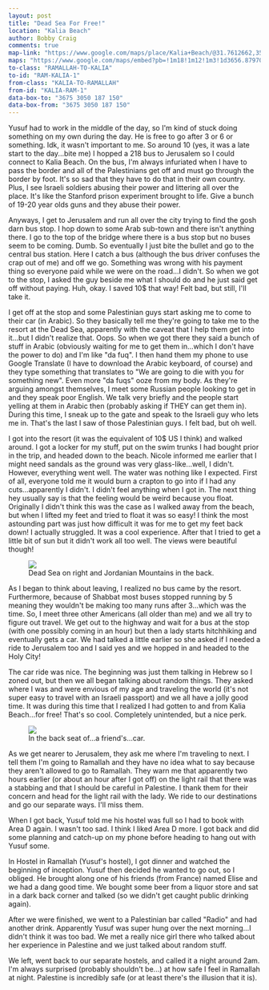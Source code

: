 ```yaml
---
layout: post
title: "Dead Sea For Free!"
location: "Kalia Beach"
author: Bobby Craig
comments: true
map-link: "https://www.google.com/maps/place/Kalia+Beach/@31.7612662,35.5016073,17z/data=!3m1!4b1!4m5!3m4!1s0x150334f593abbed5:0x12bed91d55dda6c9!8m2!3d31.7610016!4d35.5038646"
maps: "https://www.google.com/maps/embed?pb=!1m18!1m12!1m3!1d3656.879703956451!2d35.50143407699796!3d31.76127443591004!2m3!1f0!2f0!3f0!3m2!1i1024!2i768!4f13.1!3m3!1m2!1s0x150334f593abbed5%3A0x12bed91d55dda6c9!2sKalia+Beach!5e0!3m2!1sen!2sus!4v1493566514884"
to-class: "RAMALLAH-TO-KALIA"
to-id: "RAM-KALIA-1"
from-class: "KALIA-TO-RAMALLAH"
from-id: "KALIA-RAM-1"
data-box-to: "3675 3050 187 150"
data-box-from: "3675 3050 187 150"
---
```


<div class="{{ page.to-class }}" data-from="{% if page.data-box-from %}{{ page.data-box-from }}{% endif %}" data-to="{% if page.data-box-to %}{{ page.data-box-to }}{% endif %}">


<p>Yusuf had to work in the middle of the day, so I'm kind of stuck doing something on my own during the day. He is free to go after 3 or 6 or something. Idk, it wasn't important to me. So around 10 (yes, it was a late start to the day...bite me) I hopped a 218 bus to Jerusalem so I could connect to Kalia Beach. On the bus, I'm always infuriated when I have to pass the border and all of the Palestinians get off and must go through the border by foot. It's so sad that they have to do that in their own country. Plus, I see Israeli soldiers abusing their power and littering all over the place. It's like the Stanford prison experiment brought to life. Give a bunch of 19-20 year olds guns and they abuse their power.</p>

<p>Anyways, I get to Jerusalem and run all over the city trying to find the gosh darn bus stop. I hop down to some Arab sub-town and there isn't anything there. I go to the top of the bridge where there is a bus stop but no buses seem to be coming. Dumb. So eventually I just bite the bullet and go to the central bus station. Here I catch a bus (although the bus driver confuses the crap out of me) and off we go. Something was wrong with his payment thing so everyone paid while we were on the road...I didn't. So when we got to the stop, I asked the guy beside me what I should do and he just said get off without paying. Huh, okay. I saved 10$ that way! Felt bad, but still, I'll take it.</p>

<p>I get off at the stop and some Palestinian guys start asking me to come to their car (in Arabic). So they basically tell me they're going to take me to the resort at the Dead Sea, apparently with the caveat that I help them get into it...but I didn't realize that. Oops. So when we got there they said a bunch of stuff in Arabic (obviously waiting for me to get them in...which I don't have the power to do) and I'm like "da fuq". I then hand them my phone to use Google Translate (I have to download the Arabic keyboard, of course) and they type something that translates to "We are going to die with you for something new". Even more "da fuqs" ooze from my body. As they're arguing amongst themselves, I meet some Russian people looking to get in and they speak poor English. We talk very briefly and the people start yelling at them in Arabic then (probably asking if THEY can get them in). During this time, I sneak up to the gate and speak to the Israeli guy who lets me in. That's the last I saw of those Palestinian guys. I felt bad, but oh well.</p>

</div>

<p>I got into the resort (it was the equivalent of 10$ US I think) and walked around. I got a locker for my stuff, put on the swim trunks I had bought prior in the trip, and headed down to the beach. Nicole informed me earlier that I might need sandals as the ground was very glass-like...well, I didn't. However, everything went well. The water was nothing like I expected. First of all, everyone told me it would burn a crapton to go into if I had any cuts...apparently I didn't. I didn't feel anything when I got in. The next thing hey usually say is that the feeling would be weird because you float. Originally I didn't think this was the case as I walked away from the beach, but when I lifted my feet and tried to float it was so easy! I think the most astounding part was just how difficult it was for me to get my feet back down! I actually struggled. It was a cool experience. After that I tried to get a little bit of sun but it didn't work all too well. The views were beautiful though!</p>

<figure>
  <img src="/im-ausland/img/post-imgs/dead-sea-min.jpg">
  <figcaption>Dead Sea on right and Jordanian Mountains in the back.</figcaption>
</figure>

<p>As I began to think about leaving, I realized no bus came by the resort. Furthermore, because of Shabbat most buses stopped running by 5 meaning they wouldn't be making too many runs after 3...which was the time. So, I meet three other Americans (all older than me) and we all try to figure out travel. We get out to the highway and wait for a bus at the stop (with one possibly coming in an hour) but then a lady starts hitchhiking and eventually gets a car. We had talked a little earlier so she asked if I needed a ride to Jerusalem too and I said yes and we hopped in and headed to the Holy City!</p>

<div class="{{ page.from-class }}" data-from="{% if page.data-box-to %}{{ page.data-box-to }}{% endif %}" data-to="{% if page.data-box-from %}{{ page.data-box-from }}{% endif %}">

<p>The car ride was nice. The beginning was just them talking in Hebrew so I zoned out, but then we all began talking about random things. They asked where I was and were envious of my age and traveling the world (it's not super easy to travel with an Israeli passport) and we all have a jolly good time. It was during this time that I realized I had gotten to and from Kalia Beach...for free! That's so cool. Completely unintended, but a nice perk.</p>

<figure>
  <img src="/im-ausland/img/post-imgs/dead-sea-hitchhike-min.jpg">
  <figcaption>In the back seat of...a friend's...car.</figcaption>
</figure>

<p>As we get nearer to Jerusalem, they ask me where I'm traveling to next. I tell them I'm going to Ramallah and they have no idea what to say because they aren't allowed to go to Ramallah. They warn me that apparently two hours earlier (or about an hour after I got off) on the light rail that there was a stabbing and that I should be careful in Palestine. I thank them for their concern and head for the light rail with the lady. We ride to our destinations and go our separate ways. I'll miss them.</p>

<p>When I got back, Yusuf told me his hostel was full so I had to book with Area D again. I wasn't too sad. I think I liked Area D more. I got back and did some planning and catch-up on my phone before heading to hang out with Yusuf some.</p>

<p>In Hostel in Ramallah (Yusuf's hostel), I got dinner and watched the beginning of inception. Yusuf then decided he wanted to go out, so I obliged. He brought along one of his friends (from France) named Elise and we had a dang good time. We bought some beer from a liquor store and sat in a dark back corner and talked (so we didn't get caught public drinking again).</p>

<p>After we were finished, we went to a Palestinian bar called "Radio" and had another drink. Apparently Yusuf was super hung over the next morning...I didn't think it was too bad. We met a really nice girl there who talked about her experience in Palestine and we just talked about random stuff.</p>

<p>We left, went back to our separate hostels, and called it a night around 2am. I'm always surprised (probably shouldn't be...) at how safe I feel in Ramallah at night. Palestine is incredibly safe (or at least there's the illusion that it is).</p>


</div>
